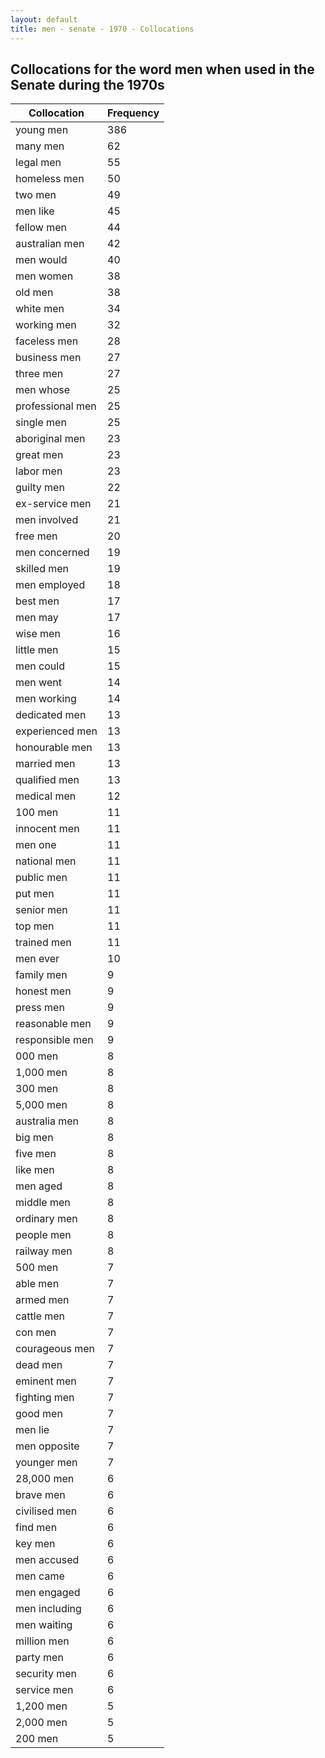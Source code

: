 ```yaml
---
layout: default
title: men - senate - 1970 - Collocations
---
```

## Collocations for the word **men** when used in the Senate during the 1970s

| Collocation | Frequency |
|--------------|----------------|
|young men|386|
|many men|62|
|legal men|55|
|homeless men|50|
|two men|49|
|men like|45|
|fellow men|44|
|australian men|42|
|men would|40|
|men women|38|
|old men|38|
|white men|34|
|working men|32|
|faceless men|28|
|business men|27|
|three men|27|
|men whose|25|
|professional men|25|
|single men|25|
|aboriginal men|23|
|great men|23|
|labor men|23|
|guilty men|22|
|ex-service men|21|
|men involved|21|
|free men|20|
|men concerned|19|
|skilled men|19|
|men employed|18|
|best men|17|
|men may|17|
|wise men|16|
|little men|15|
|men could|15|
|men went|14|
|men working|14|
|dedicated men|13|
|experienced men|13|
|honourable men|13|
|married men|13|
|qualified men|13|
|medical men|12|
|100 men|11|
|innocent men|11|
|men one|11|
|national men|11|
|public men|11|
|put men|11|
|senior men|11|
|top men|11|
|trained men|11|
|men ever|10|
|family men|9|
|honest men|9|
|press men|9|
|reasonable men|9|
|responsible men|9|
|000 men|8|
|1,000 men|8|
|300 men|8|
|5,000 men|8|
|australia men|8|
|big men|8|
|five men|8|
|like men|8|
|men aged|8|
|middle men|8|
|ordinary men|8|
|people men|8|
|railway men|8|
|500 men|7|
|able men|7|
|armed men|7|
|cattle men|7|
|con men|7|
|courageous men|7|
|dead men|7|
|eminent men|7|
|fighting men|7|
|good men|7|
|men lie|7|
|men opposite|7|
|younger men|7|
|28,000 men|6|
|brave men|6|
|civilised men|6|
|find men|6|
|key men|6|
|men accused|6|
|men came|6|
|men engaged|6|
|men including|6|
|men waiting|6|
|million men|6|
|party men|6|
|security men|6|
|service men|6|
|1,200 men|5|
|2,000 men|5|
|200 men|5|
